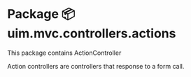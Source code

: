 # Package 📦 uim.mvc.controllers.actions

This package contains ActionController

Action controllers are controllers that response to a form call.
